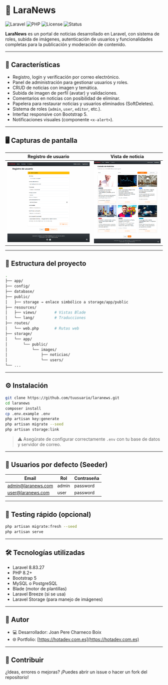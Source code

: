 # 📰 LaraNews

![Laravel](https://img.shields.io/badge/Laravel-8.83.27-red?style=flat&logo=laravel)
![PHP](https://img.shields.io/badge/PHP-^8.2-blue?style=flat&logo=php)
![License](https://img.shields.io/badge/license-MIT-lightgrey?style=flat)
![Status](https://img.shields.io/badge/status-en%20desarrollo-orange)

**LaraNews** es un portal de noticias desarrollado en Laravel, con sistema de roles, subida de imágenes, autenticación de usuarios y funcionalidades completas para la publicación y moderación de contenido.

---

## 🚀 Características

-   Registro, login y verificación por correo electrónico.
-   Panel de administración para gestionar usuarios y roles.
-   CRUD de noticias con imagen y temática.
-   Subida de imagen de perfil (avatar) y validaciones.
-   Comentarios en noticias con posibilidad de eliminar.
-   Papelera para restaurar noticias y usuarios eliminados (SoftDeletes).
-   Sistema de roles (`admin`, `user`, `editor`, etc.).
-   Interfaz responsive con Bootstrap 5.
-   Notificaciones visuales (componente `<x-alert>`).

---

## 🖥️ Capturas de pantalla

| Registro de usuario                | Vista de noticia              |
| ---------------------------------- | ----------------------------- |
| ![Registro](docs/img/register.png) | ![Noticia](docs/img/news.png) |

---

## 📂 Estructura del proyecto

```bash
.
├── app/
├── config/
├── database/
├── public/
│   ├── storage → enlace simbólico a storage/app/public
├── resources/
│   ├── views/        # Vistas Blade
│   └── lang/         # Traducciones
├── routes/
│   └── web.php       # Rutas web
├── storage/
│   └── app/
│       └── public/
│           └── images/
│               ├── noticias/
│               └── users/
└── ...
```

---

## ⚙️ Instalación

```bash
git clone https://github.com/tuusuario/laranews.git
cd laranews
composer install
cp .env.example .env
php artisan key:generate
php artisan migrate --seed
php artisan storage:link
```

> ⚠️ Asegúrate de configurar correctamente `.env` con tu base de datos y servidor de correo.

---

## 🔐 Usuarios por defecto (Seeder)

| Email              | Rol   | Contraseña |
| ------------------ | ----- | ---------- |
| admin@laranews.com | admin | password   |
| user@laranews.com  | user  | password   |

---

## 🧪 Testing rápido (opcional)

```bash
php artisan migrate:fresh --seed
php artisan serve
```

---

## 🛠️ Tecnologías utilizadas

-   Laravel 8.83.27
-   PHP 8.2+
-   Bootstrap 5
-   MySQL o PostgreSQL
-   Blade (motor de plantillas)
-   Laravel Breeze (si se usa)
-   Laravel Storage (para manejo de imágenes)

---

## 👤 Autor

-   💻 Desarrollador: Joan Pere Charneco Boix
-   🌐 Portfolio: [https://hotadev.com.es](https://hotadev.com.es)

---

## 🌟 Contribuir

¿Ideas, errores o mejoras? ¡Puedes abrir un issue o hacer un fork del repositorio!
